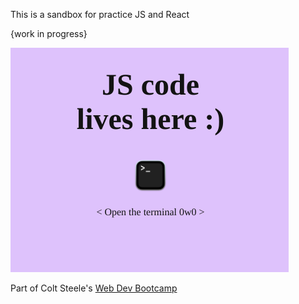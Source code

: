 This is a sandbox for practice JS and React

{work in progress}

![](./snapshot.png)

Part of Colt Steele's [Web Dev Bootcamp](https://www.udemy.com/course/the-web-developer-bootcamp)
